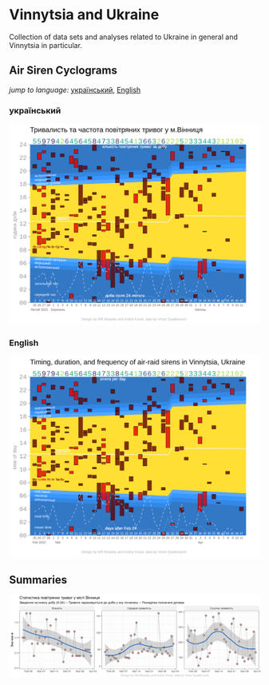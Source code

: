 # Vinnytsia and Ukraine

Collection of data sets and analyses related to Ukraine in general and Vinnytsia in particular.


Air Siren Cyclograms
--------------------------

*jump to language:*  [український](#український), [English](#english)

### український

![Air Sirens in Vinnytsia (UA)][air-ua]

### English
![Air Sirens in Vinnytsia (EN)][air-en]

Summaries
--------------------------
![Air Sirens in Vinnytsia-summary][airsum]


<!-- image references -->
[air-en]:./analysis/report-1/prints/1-cyclogram-language_en.png

[air-ua]:./analysis/report-1/prints/1-cyclogram-language_ua.png

[airsum]:./analysis/report-1/prints/2-count-duration.png
